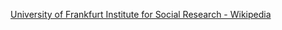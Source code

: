 ﻿[University of Frankfurt Institute for Social Research - Wikipedia](https://en.wikipedia.org/wiki/University_of_Frankfurt_Institute_for_Social_Research)